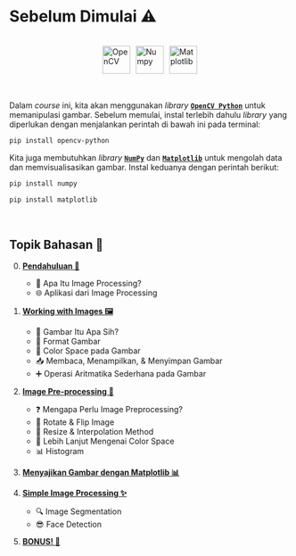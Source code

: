 # **Sebelum Dimulai** ⚠️

</br>

<div style="display: flex; align-items: center; justify-content: center;">
    <img src="https://opencv.org/wp-content/uploads/2022/05/logo.png" alt="OpenCV" style="height: 50px; margin-right: 10px;">
    <img src="https://matplotlib.org/stable/_static/logo_dark.svg" alt="Numpy" style="height: 50px; margin-right: 10px;">
    <img src="https://upload.wikimedia.org/wikipedia/commons/3/31/NumPy_logo_2020.svg" alt="Matplotlib" style="height: 50px;">
</div>

</br>
</br>

Dalam _course_ ini, kita akan menggunakan _library_ [**`OpenCV Python`**](https://pypi.org/project/opencv-python/) untuk memanipulasi gambar. Sebelum memulai, instal terlebih dahulu _library_ yang diperlukan dengan menjalankan perintah di bawah ini pada terminal:

```bash
pip install opencv-python
```

Kita juga membutuhkan _library_ [**`NumPy`**](https://numpy.org/) dan [**`Matplotlib`**](https://matplotlib.org/) untuk mengolah data dan memvisualisasikan gambar. Instal keduanya dengan perintah berikut:

```bash
pip install numpy
```

```bash
pip install matplotlib
```

</br>

## **Topik Bahasan** 📖

0. **[Pendahuluan 📘](/0_Pendahuluan/README.md)**

   - 🤔 Apa Itu Image Processing?
   - 🌐 Aplikasi dari Image Processing

1. **[Working with Images 🖼️](/1_Working_With_Images/README.md)**

   - 📸 Gambar Itu Apa Sih?
   - 📂 Format Gambar
   - 🌈 Color Space pada Gambar
   - 📥 Membaca, Menampilkan, & Menyimpan Gambar
   - ➕ Operasi Aritmatika Sederhana pada Gambar

2. **[Image Pre-processing 🔧](/2_Image_Preprocessing/README.md)**

   - ❓ Mengapa Perlu Image Preprocessing?
   - 🔄 Rotate & Flip Image
   - 📏 Resize & Interpolation Method
   - 🌈 Lebih Lanjut Mengenai Color Space
   - 📊 Histogram

3. **[Menyajikan Gambar dengan Matplotlib 📊](/3_Presenting_Images/README.md)**

4. **[Simple Image Processing ✨](/4_Simple_Image_Processing/README.md)**

   - 🔍 Image Segmentation
   - 😎 Face Detection

5. **[BONUS! 🎁](/5_BONUS!/README.md)**
